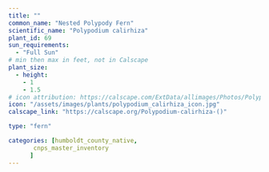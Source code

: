 ```yaml
---
title: ""
common_name: "Nested Polypody Fern"
scientific_name: "Polypodium calirhiza"
plant_id: 69
sun_requirements:
  - "Full Sun"
# min then max in feet, not in Calscape
plant_size:
  - height: 
    - 1
    - 1.5
# icon attribution: https://calscape.com/ExtData/allimages/Photos/Polypodium_calirhiza_image50.jpg 
icon: "/assets/images/plants/polypodium_calirhiza_icon.jpg" 
calscape_link: "https://calscape.org/Polypodium-calirhiza-()"

type: "fern"

categories: [humboldt_county_native,
       cnps_master_inventory
      ]
---
```


